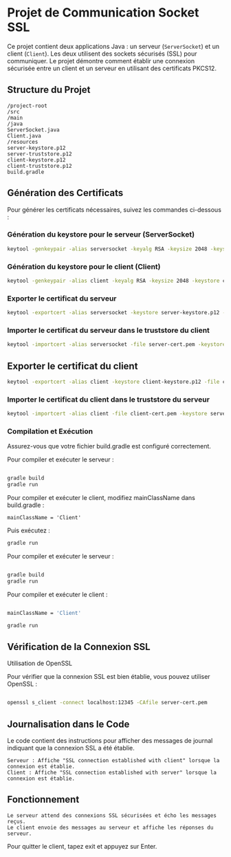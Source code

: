 # Projet de Communication Socket SSL

Ce projet contient deux applications Java : un serveur (`ServerSocket`) et un client (`Client`). Les deux utilisent des sockets sécurisés (SSL) pour communiquer. Le projet démontre comment établir une connexion sécurisée entre un client et un serveur en utilisant des certificats PKCS12.

## Structure du Projet
```
/project-root
/src
/main
/java
ServerSocket.java
Client.java
/resources
server-keystore.p12
server-truststore.p12
client-keystore.p12
client-truststore.p12
build.gradle 
```

## Génération des Certificats

Pour générer les certificats nécessaires, suivez les commandes ci-dessous :

### Génération du keystore pour le serveur (ServerSocket)

```bash
keytool -genkeypair -alias serversocket -keyalg RSA -keysize 2048 -keystore server-keystore.p12 -storetype PKCS12 -validity 365
```

### Génération du keystore pour le client (Client)

```bash
keytool -genkeypair -alias client -keyalg RSA -keysize 2048 -keystore client-keystore.p12 -storetype PKCS12 -validity 365
```

### Exporter le certificat du serveur

```bash
keytool -exportcert -alias serversocket -keystore server-keystore.p12 -file server-cert.pem -rfc
```

### Importer le certificat du serveur dans le truststore du client

```bash
keytool -importcert -alias serversocket -file server-cert.pem -keystore client-truststore.p12 -storetype PKCS12
```

## Exporter le certificat du client

```bash
keytool -exportcert -alias client -keystore client-keystore.p12 -file client-cert.pem -rfc
```

### Importer le certificat du client dans le truststore du serveur

```bash
keytool -importcert -alias client -file client-cert.pem -keystore server-truststore.p12 -storetype PKCS12
```

### Compilation et Exécution

Assurez-vous que votre fichier build.gradle est configuré correctement.

Pour compiler et exécuter le serveur :

```bash

gradle build
gradle run
```

Pour compiler et exécuter le client, modifiez mainClassName dans build.gradle :

```
mainClassName = 'Client'
```

Puis exécutez :

```bash
gradle run
```

Pour compiler et exécuter le serveur :

```bash

gradle build
gradle run
```

Pour compiler et exécuter le client :
```bash

mainClassName = 'Client'
```

```bash
gradle run
```

## Vérification de la Connexion SSL
Utilisation de OpenSSL

Pour vérifier que la connexion SSL est bien établie, vous pouvez utiliser OpenSSL :

```bash

openssl s_client -connect localhost:12345 -CAfile server-cert.pem
```

## Journalisation dans le Code

Le code contient des instructions pour afficher des messages de journal indiquant que la connexion SSL a été établie.

    Serveur : Affiche "SSL connection established with client" lorsque la connexion est établie.
    Client : Affiche "SSL connection established with server" lorsque la connexion est établie.

## Fonctionnement

    Le serveur attend des connexions SSL sécurisées et écho les messages reçus.
    Le client envoie des messages au serveur et affiche les réponses du serveur.

Pour quitter le client, tapez exit et appuyez sur Enter.
